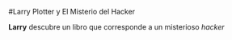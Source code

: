 #Larry Plotter y El Misterio del Hacker

**Larry** descubre un libro que corresponde a un misterioso *hacker*

